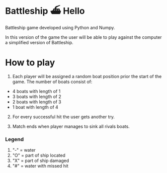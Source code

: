 # Battleship ⛴ Hello
Battleship game developed using Python and Numpy.

In this version of the game the user will be able to play against the computer a simplified version of Battleship.


# How to play

1. Each player will be assigned a random boat position prior the start of the game. The number of boats consist of:

* 4 boats with length of 1
* 3 boats with length of 2
* 2 boats with length of 3
* 1 boat with length of 4

2. For every successful hit the user gets another try.

3. Match ends when player manages to sink all rivals boats.

### Legend
1. "-" = water
2. "O" = part of ship located
3. "X" = part of ship damaged
4. "#" = water with missed hit
